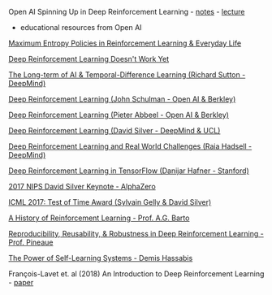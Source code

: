 Open AI Spinning Up in Deep Reinforcement Learning - [notes](https://spinningup.openai.com/en/latest/) - [lecture](https://www.youtube.com/watch?v=fdY7dt3ijgY)
- educational resources from Open AI

[Maximum Entropy Policies in Reinforcement Learning & Everyday Life](https://medium.com/@awjuliani/maximum-entropy-policies-in-reinforcement-learning-everyday-life-f5a1cc18d32d)

[Deep Reinforcement Learning Doesn't Work Yet](https://www.alexirpan.com/2018/02/14/rl-hard.html)

[The Long-term of AI & Temporal-Difference Learning (Richard Sutton - DeepMind)](https://www.youtube.com/watch?v=EeMCEQa85tw)

[Deep Reinforcement Learning (John Schulman - Open AI & Berkley)](https://www.youtube.com/watch?v=PtAIh9KSnjo)

[Deep Reinforcement Learning (Pieter Abbeel - Open AI & Berkley)](https://www.youtube.com/watch?v=ID150Tl-MMw)

[Deep Reinforcement Learning (David Silver - DeepMind & UCL)](https://www.youtube.com/watch?v=M5a6HasTHs4)

[Deep Reinforcement Learning and Real World Challenges (Raia Hadsell - DeepMind)](https://www.youtube.com/watch?v=0e_uGa7ic74)

[Deep Reinforcement Learning in TensorFlow (Danijar Hafner - Stanford)](http://web.stanford.edu/class/cs20si/lectures/slides_14.pdf)

[2017 NIPS David Silver Keynote - AlphaZero](https://www.youtube.com/watch?v=A3ekFcZ3KNw)

[ICML 2017: Test of Time Award (Sylvain Gelly & David Silver)](https://www.youtube.com/watch?v=Bm7zah_LrmE)

[A History of Reinforcement Learning - Prof. A.G. Barto](https://www.youtube.com/watch?v=ul6B2oFPNDM)

[Reproducibility, Reusability, & Robustness in Deep Reinforcement Learning - Prof. Pineaue](https://www.youtube.com/watch?v=-0G98MYUtjI)

[The Power of Self-Learning Systems - Demis Hassabis](https://www.youtube.com/watch?v=3N9phq_yZP0)

François-Lavet et. al (2018) An Introduction to Deep Reinforcement Learning - [paper](https://arxiv.org/pdf/1811.12560.pdf)
